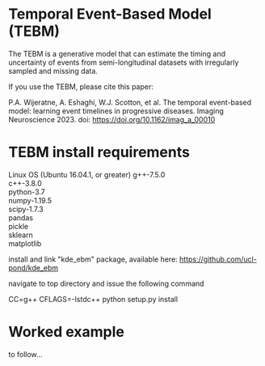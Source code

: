 # Temporal Event-Based Model (TEBM)
The TEBM is a generative model that can estimate the timing and uncertainty of events from semi-longitudinal datasets with irregularly sampled and missing data.

If you use the TEBM, please cite this paper:

P.A. Wijeratne, A. Eshaghi, W.J. Scotton, et al. The temporal event-based model: learning event timelines in progressive diseases. Imaging Neuroscience 2023. doi: https://doi.org/10.1162/imag_a_00010

# TEBM install requirements
Linux OS (Ubuntu 16.04.1, or greater)
g++-7.5.0  
c++-3.8.0  
python-3.7  
numpy-1.19.5  
scipy-1.7.3  
pandas  
pickle  
sklearn  
matplotlib

install and link "kde_ebm" package, available here: https://github.com/ucl-pond/kde_ebm

navigate to top directory and issue the following command

CC=g++ CFLAGS=-lstdc++ python setup.py install

# Worked example
to follow...